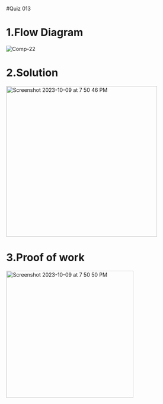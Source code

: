 #Quiz 013

# 1.Flow Diagram

![Comp-22](https://github.com/K-Schriber/Unit-1-Comp-Sci/assets/142757998/cf78bdcc-535b-4514-af22-eae97a1a3392)

# 2.Solution

<img width="407" alt="Screenshot 2023-10-09 at 7 50 46 PM" src="https://github.com/K-Schriber/Unit-1-Comp-Sci/assets/142757998/daac10ae-1261-4dd9-bc81-0dc3041ef1f2">

# 3.Proof of work

<img width="343" alt="Screenshot 2023-10-09 at 7 50 50 PM" src="https://github.com/K-Schriber/Unit-1-Comp-Sci/assets/142757998/d39f260c-4661-4954-bea4-97840db80451">




